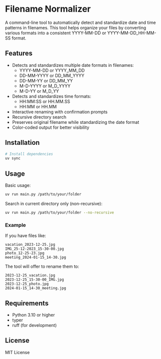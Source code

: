 # Filename Normalizer

A command-line tool to automatically detect and standardize date and time patterns in filenames. This tool helps organize your files by converting various formats into a consistent YYYY-MM-DD or YYYY-MM-DD_HH-MM-SS format.

## Features

- Detects and standardizes multiple date formats in filenames:
  - YYYY-MM-DD or YYYY_MM_DD
  - DD-MM-YYYY or DD_MM_YYYY
  - DD-MM-YY or DD_MM_YY
  - M-D-YYYY or M_D_YYYY
  - M-D-YY or M_D_YY
- Detects and standardizes time formats:
  - HH:MM:SS or HH.MM.SS
  - HH:MM or HH.MM
- Interactive renaming with confirmation prompts
- Recursive directory search
- Preserves original filename while standardizing the date format
- Color-coded output for better visibility

## Installation

```bash
# Install dependencies
uv sync
```

## Usage

Basic usage:
```bash
uv run main.py /path/to/your/folder
```

Search in current directory only (non-recursive):
```bash
uv run main.py /path/to/your/folder --no-recursive
```

### Example

If you have files like:
```
vacation_2023-12-25.jpg
IMG_25-12-2023_15-30-00.jpg
photo_12-25-23.jpg
meeting_2024-01-15_14-30.jpg
```

The tool will offer to rename them to:
```
2023-12-25_vacation.jpg
2023-12-25_15-30-00_IMG.jpg
2023-12-25_photo.jpg
2024-01-15_14-30_meeting.jpg
```

## Requirements

- Python 3.10 or higher
- typer
- ruff (for development)

## License

MIT License
